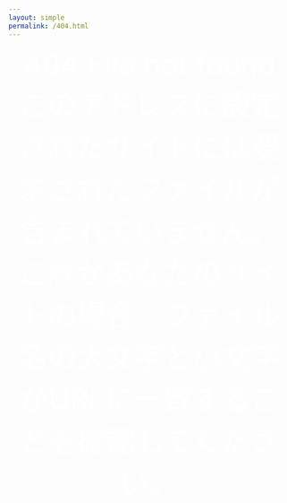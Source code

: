 ```yaml
---
layout: simple
permalink: /404.html
---
```

<div style=" color: #fff; text-align: center; font-size: 3.25rem;
background-image: url("//zatsukomu.tk/assets/img/Large-Triangles/24.svg"); background-attachment: scroll; background-size: auto; background-repeat: repeat; background-position: center center;">
404
File not found
このアドレスに設定されたサイトには要求されたファイルが含まれていません。
これがあなたのサイトの場合、ファイル名の大文字と小文字がURLに一致することを確認してください。
</div>
